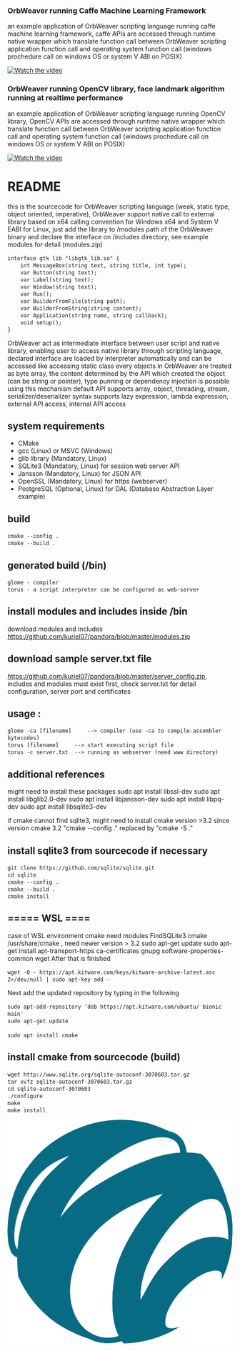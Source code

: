 ### OrbWeaver running Caffe Machine Learning Framework

an example application of OrbWeaver scripting language running caffe machine learning framework, caffe APIs are accessed through runtime native wrapper which translate function call between OrbWeaver scripting application function call and operating system function call (windows prochedure call on windows OS or system V ABI on POSIX)

[![Watch the video](https://img.youtube.com/vi/hnfQDXEFkuo/hqdefault.jpg)](https://www.youtube.com/embed/hnfQDXEFkuo)

### OrbWeaver running OpenCV library, face landmark algorithm running at realtime performance

an example application of OrbWeaver scripting language running OpenCV library, OpenCV APIs are accessed through runtime native wrapper which translate function call between OrbWeaver scripting application function call and operating system function call (windows prochedure call on windows OS or system V ABI on POSIX)

[![Watch the video](https://img.youtube.com/vi/6t9gJXFUahs/hqdefault.jpg)](https://www.youtube.com/embed/6t9gJXFUahs)

# README

this is the sourcecode for OrbWeaver scripting language (weak, static type, object oriented, imperative), OrbWeaver support native call to external library based on x64 calling convention for Windows x64 and System V EABI for Linux, just add the library to /modules path of the OrbWeaver binary and declare the interface on /includes directory, see example modules for detail (modules.zip)

    interface gtk lib "libgtk_lib.so" {
        int MessageBox(string text, string title, int type);
        var Button(string text);
        var Label(string text);
        var Window(string text);
        var Run();
        var BuilderFromFile(string path);
        var BuilderFromString(string content);
        var Application(string name, string callback);
        void setup();
    }

OrbWeaver act as intermediate interface between user script and native library, enabling user to access native library through scripting language, declared interface are loaded by interpreter automatically and can be accessed like accessing static class
every objects in OrbWeaver are treated as byte array, the content determined by the API which created the object (can be string or pointer), type punning or dependency injection is possible using this mechanism
default API supports array, object, threading, stream, serializer/deserializer
syntax supports lazy expression, lambda expression, external API access, internal API access

## system requirements
* CMake
* gcc (Linux) or MSVC (Windows)
* glib library (Mandatory, Linux)
* SQLite3 (Mandatory, Linux) for session web server API
* Jansson (Mandatory, Linux) for JSON API
* OpenSSL (Mandatory, Linux) for https (webserver)
* PostgreSQL (Optional, Linux) for DAL (Database Abstraction Layer example)

## build
    cmake --config .
    cmake --build .

## generated build (/bin)
    glome - compiler
    torus - a script interpreter can be configured as web-server

## install modules and includes inside /bin
download modules and includes
https://github.com/kuriel07/pandora/blob/master/modules.zip

## download sample server.txt file
https://github.com/kuriel07/pandora/blob/master/server_config.zip, includes and modules must exist first, check server.txt for detail configuration, server port and certificates


## usage :
    glome -ca [filename]     --> compiler (use -ca to compile-assembler bytecodes)
    torus [filename]     --> start executing script file
    torus -c server.txt  --> running as webserver (need www directory)


## additional references
might need to install these packages
    sudo apt install libssl-dev
    sudo apt install libglib2.0-dev
    sudo apt install libjansson-dev
    sudo apt install libpq-dev
    sudo apt install libsqlite3-dev


if cmake cannot find sqlite3, might need to install cmake version >3.2
since version cmake 3.2 "cmake --config ." replaced by "cmake -S ."

## install sqlite3 from sourcecode if necessary
    git clone https://github.com/sqlite/sqlite.git 
    cd sqlite
    cmake --config .
    cmake --build .
    cmake install

## =====  WSL ====
case of WSL environment
cmake need modules FindSQLite3.cmake /usr/share/cmake , need newer version > 3.2
    sudo apt-get update
    sudo apt-get install apt-transport-https ca-certificates gnupg software-properties-common wget
    After that is finished
    
    wget -O - https://apt.kitware.com/keys/kitware-archive-latest.asc 2>/dev/null | sudo apt-key add -
Next add the updated repository by typing in the following

    sudo apt-add-repository 'deb https://apt.kitware.com/ubuntu/ bionic main'
    sudo apt-get update

    sudo apt install cmake


## install cmake from sourcecode (build)
    wget http://www.sqlite.org/sqlite-autoconf-3070603.tar.gz
    tar xvfz sqlite-autoconf-3070603.tar.gz
    cd sqlite-autoconf-3070603
    ./configure
    make
    make install

![OrbWeaver](https://raw.githubusercontent.com/kuriel07/pandora/master/orbweaver_final.png "OrbWeaver logo") 




